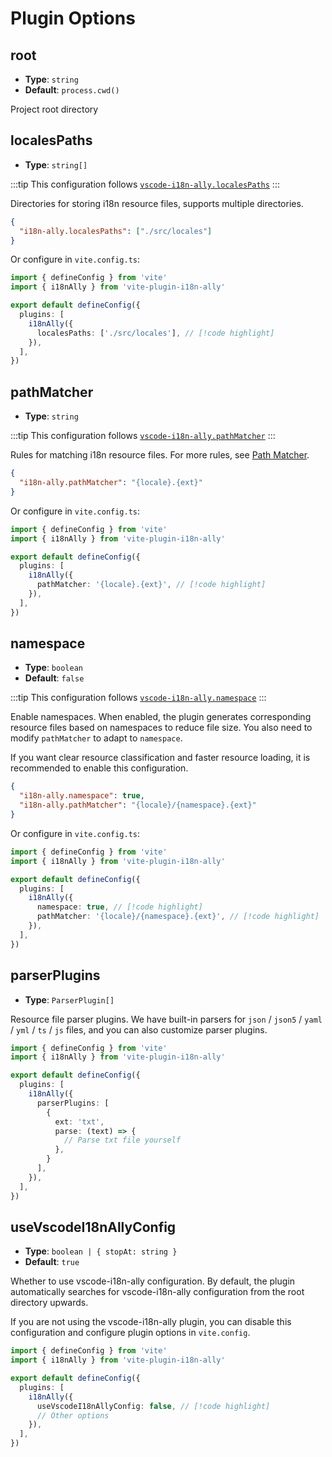# Plugin Options

## root

- **Type**: `string`
- **Default**: `process.cwd()`

Project root directory

## localesPaths

- **Type**: `string[]`

:::tip
This configuration follows [`vscode-i18n-ally.localesPaths`](https://github.com/lokalise/i18n-ally/wiki/Configurations)
:::

Directories for storing i18n resource files, supports multiple directories.

```json
{
  "i18n-ally.localesPaths": ["./src/locales"]
}
```

Or configure in `vite.config.ts`:

```ts
import { defineConfig } from 'vite'
import { i18nAlly } from 'vite-plugin-i18n-ally'

export default defineConfig({
  plugins: [
    i18nAlly({
      localesPaths: ['./src/locales'], // [!code highlight]
    }),
  ],
})
```

## pathMatcher

- **Type**: `string`

:::tip 
This configuration follows [`vscode-i18n-ally.pathMatcher`](https://github.com/lokalise/i18n-ally/wiki/Path-Matcher)
:::

Rules for matching i18n resource files. For more rules, see  [Path Matcher](https://github.com/lokalise/i18n-ally/wiki/Path-Matcher).

```json
{
  "i18n-ally.pathMatcher": "{locale}.{ext}"
}
```

Or configure in `vite.config.ts`:


```ts
import { defineConfig } from 'vite'
import { i18nAlly } from 'vite-plugin-i18n-ally'

export default defineConfig({
  plugins: [
    i18nAlly({
      pathMatcher: '{locale}.{ext}', // [!code highlight]
    }),
  ],
})
```

## namespace

- **Type**: `boolean`
- **Default**: `false`

:::tip
This configuration follows [`vscode-i18n-ally.namespace`](https://github.com/lokalise/i18n-ally/wiki/Namespaces)
:::

Enable namespaces. When enabled, the plugin generates corresponding resource files based on namespaces to reduce file size. You also need to modify `pathMatcher` to adapt to `namespace`.

If you want clear resource classification and faster resource loading, it is recommended to enable this configuration.

```json
{
  "i18n-ally.namespace": true,
  "i18n-ally.pathMatcher": "{locale}/{namespace}.{ext}"
}
```

Or configure in `vite.config.ts`:

```ts
import { defineConfig } from 'vite'
import { i18nAlly } from 'vite-plugin-i18n-ally'

export default defineConfig({
  plugins: [
    i18nAlly({
      namespace: true, // [!code highlight]
      pathMatcher: '{locale}/{namespace}.{ext}', // [!code highlight]
    }),
  ],
})
```

## parserPlugins

- **Type**: `ParserPlugin[]`

Resource file parser plugins. We have built-in parsers for `json` / `json5` / `yaml` / `yml` / `ts` / `js` files, and you can also customize parser plugins.


```ts
import { defineConfig } from 'vite'
import { i18nAlly } from 'vite-plugin-i18n-ally'

export default defineConfig({
  plugins: [
    i18nAlly({
      parserPlugins: [
        {
          ext: 'txt',
          parse: (text) => {
            // Parse txt file yourself
          },
        }
      ],
    }),
  ],
})
```
## useVscodeI18nAllyConfig
- **Type**: `boolean | { stopAt: string }`
- **Default**: `true`

Whether to use vscode-i18n-ally configuration. By default, the plugin automatically searches for vscode-i18n-ally configuration from the root directory upwards.

If you are not using the vscode-i18n-ally plugin, you can disable this configuration and configure plugin options in `vite.config`.

```ts
import { defineConfig } from 'vite'
import { i18nAlly } from 'vite-plugin-i18n-ally'

export default defineConfig({
  plugins: [
    i18nAlly({
      useVscodeI18nAllyConfig: false, // [!code highlight]
      // Other options
    }),
  ],
})
```
